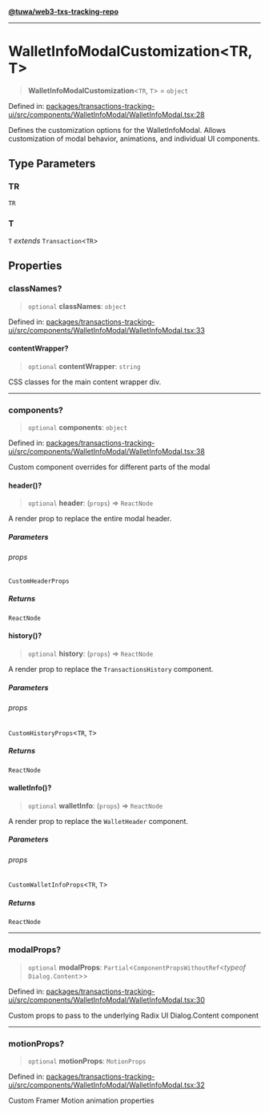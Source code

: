 [**@tuwa/web3-txs-tracking-repo**](../../../README.md)

***

# WalletInfoModalCustomization\<TR, T\>

> **WalletInfoModalCustomization**\<`TR`, `T`\> = `object`

Defined in: [packages/transactions-tracking-ui/src/components/WalletInfoModal/WalletInfoModal.tsx:28](https://github.com/TuwaIO/web3-transactions-tracking/blob/0faf1ab988a5a0ce7c9996180cb885a015a6e019/packages/transactions-tracking-ui/src/components/WalletInfoModal/WalletInfoModal.tsx#L28)

Defines the customization options for the WalletInfoModal.
Allows customization of modal behavior, animations, and individual UI components.

## Type Parameters

### TR

`TR`

### T

`T` *extends* `Transaction`\<`TR`\>

## Properties

### classNames?

> `optional` **classNames**: `object`

Defined in: [packages/transactions-tracking-ui/src/components/WalletInfoModal/WalletInfoModal.tsx:33](https://github.com/TuwaIO/web3-transactions-tracking/blob/0faf1ab988a5a0ce7c9996180cb885a015a6e019/packages/transactions-tracking-ui/src/components/WalletInfoModal/WalletInfoModal.tsx#L33)

#### contentWrapper?

> `optional` **contentWrapper**: `string`

CSS classes for the main content wrapper div.

***

### components?

> `optional` **components**: `object`

Defined in: [packages/transactions-tracking-ui/src/components/WalletInfoModal/WalletInfoModal.tsx:38](https://github.com/TuwaIO/web3-transactions-tracking/blob/0faf1ab988a5a0ce7c9996180cb885a015a6e019/packages/transactions-tracking-ui/src/components/WalletInfoModal/WalletInfoModal.tsx#L38)

Custom component overrides for different parts of the modal

#### header()?

> `optional` **header**: (`props`) => `ReactNode`

A render prop to replace the entire modal header.

##### Parameters

###### props

`CustomHeaderProps`

##### Returns

`ReactNode`

#### history()?

> `optional` **history**: (`props`) => `ReactNode`

A render prop to replace the `TransactionsHistory` component.

##### Parameters

###### props

`CustomHistoryProps`\<`TR`, `T`\>

##### Returns

`ReactNode`

#### walletInfo()?

> `optional` **walletInfo**: (`props`) => `ReactNode`

A render prop to replace the `WalletHeader` component.

##### Parameters

###### props

`CustomWalletInfoProps`\<`TR`, `T`\>

##### Returns

`ReactNode`

***

### modalProps?

> `optional` **modalProps**: `Partial`\<`ComponentPropsWithoutRef`\<*typeof* `Dialog.Content`\>\>

Defined in: [packages/transactions-tracking-ui/src/components/WalletInfoModal/WalletInfoModal.tsx:30](https://github.com/TuwaIO/web3-transactions-tracking/blob/0faf1ab988a5a0ce7c9996180cb885a015a6e019/packages/transactions-tracking-ui/src/components/WalletInfoModal/WalletInfoModal.tsx#L30)

Custom props to pass to the underlying Radix UI Dialog.Content component

***

### motionProps?

> `optional` **motionProps**: `MotionProps`

Defined in: [packages/transactions-tracking-ui/src/components/WalletInfoModal/WalletInfoModal.tsx:32](https://github.com/TuwaIO/web3-transactions-tracking/blob/0faf1ab988a5a0ce7c9996180cb885a015a6e019/packages/transactions-tracking-ui/src/components/WalletInfoModal/WalletInfoModal.tsx#L32)

Custom Framer Motion animation properties
